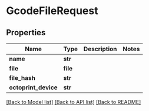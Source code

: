 # GcodeFileRequest

## Properties
Name | Type | Description | Notes
------------ | ------------- | ------------- | -------------
**name** | **str** |  | 
**file** | **file** |  | 
**file_hash** | **str** |  | 
**octoprint_device** | **str** |  | 

[[Back to Model list]](../README.md#documentation-for-models) [[Back to API list]](../README.md#documentation-for-api-endpoints) [[Back to README]](../README.md)


